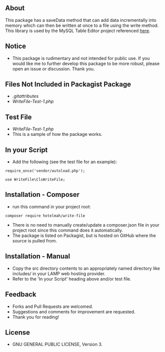 ## About
This package has a saveData method that can add data incrementally into memory which can then be written at once to a file using the write method. This library is used by the MySQL Table Editor project referenced [here](https://github.com/hotelmah/mysql-table-editor).


## Notice
- This package is rudimentary and not intended for public use. If you would like me to further develop this package to be more robust, please open an issue or discussion. Thank you.


## Files Not Included in Packagist Package
- *.gitattributes*
- *WriteFile-Test-1.php*


## Test File
- *WriteFile-Test-1.php*
- This is a sample of how the package works.


## In your Script
- Add the following (see the test file for an example):

`
require_once('vendor/autoload.php');
`

`
use WriteFile\ClsWriteFile;
`


## Installation - Composer
- run this command in your project root:

`
composer require hotelmah/write-file
`

- There is no need to manually create/update a composer.json file in your project root since this command does it automatically.
- The package is listed on Packagist, but is hosted on GitHub where the source is pulled from.


## Installation - Manual
- Copy the src directory contents to an appropriately named directory like includes/ in your LAMP web hosting provider.
- Refer to the 'In your Script' heading above and/or test file.


## Feedback
- Forks and Pull Requests are welcomed.
- Suggestions and comments for improvement are requested.
- Thank you for reading!


## License
- GNU GENERAL PUBLIC LICENSE, Version 3.
